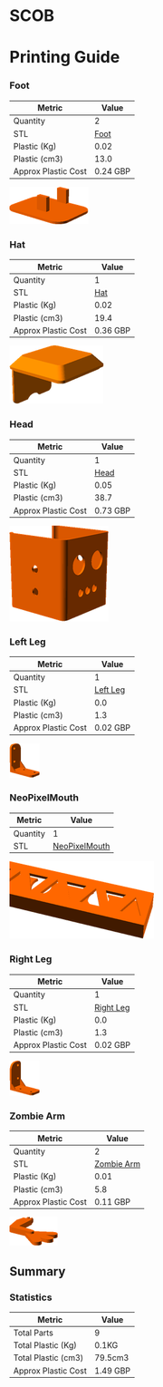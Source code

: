 # SCOB
# Printing Guide

### Foot

Metric | Value 
--- | --- 
Quantity | 2
STL | [Foot](../printedparts/stl/Foot.stl)
Plastic (Kg) | 0.02
Plastic (cm3) | 13.0
Approx Plastic Cost | 0.24 GBP

![](../printedparts/images/Foot_view.png)



### Hat

Metric | Value 
--- | --- 
Quantity | 1
STL | [Hat](../printedparts/stl/Hat.stl)
Plastic (Kg) | 0.02
Plastic (cm3) | 19.4
Approx Plastic Cost | 0.36 GBP

![](../printedparts/images/Hat_view.png)



### Head

Metric | Value 
--- | --- 
Quantity | 1
STL | [Head](../printedparts/stl/Head.stl)
Plastic (Kg) | 0.05
Plastic (cm3) | 38.7
Approx Plastic Cost | 0.73 GBP

![](../printedparts/images/Head_view.png)



### Left Leg

Metric | Value 
--- | --- 
Quantity | 1
STL | [Left Leg](../printedparts/stl/LeftLeg.stl)
Plastic (Kg) | 0.0
Plastic (cm3) | 1.3
Approx Plastic Cost | 0.02 GBP

![](../printedparts/images/LeftLeg_view.png)



### NeoPixelMouth

Metric | Value 
--- | --- 
Quantity | 1
STL | [NeoPixelMouth](../printedparts/stl/NeoPixelMouth.stl)

![](../printedparts/images/NeoPixelMouth_view.png)



### Right Leg

Metric | Value 
--- | --- 
Quantity | 1
STL | [Right Leg](../printedparts/stl/RightLeg.stl)
Plastic (Kg) | 0.0
Plastic (cm3) | 1.3
Approx Plastic Cost | 0.02 GBP

![](../printedparts/images/RightLeg_view.png)



### Zombie Arm

Metric | Value 
--- | --- 
Quantity | 2
STL | [Zombie Arm](../printedparts/stl/ZombieArm.stl)
Plastic (Kg) | 0.01
Plastic (cm3) | 5.8
Approx Plastic Cost | 0.11 GBP

![](../printedparts/images/ZombieArm_view.png)





## Summary

### Statistics

Metric | Value 
--- | --- 
Total Parts | 9
Total Plastic (Kg) | 0.1KG
Total Plastic (cm3) | 79.5cm3
Approx Plastic Cost | 1.49 GBP


